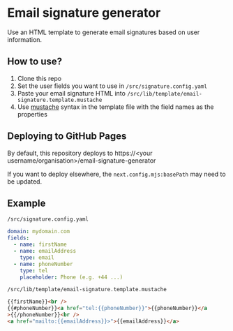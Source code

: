 # Email signature generator

Use an HTML template to generate email signatures based on user information.

## How to use?

1. Clone this repo
2. Set the user fields you want to use in `/src/signature.config.yaml`
3. Paste your email signature HTML into `/src/lib/template/email-signature.template.mustache`
4. Use [mustache](https://mustache.github.io/) syntax in the template file with the field names as the properties

## Deploying to GitHub Pages

By default, this repository deploys to https://<your username/organisation>/email-signature-generator

If you want to deploy elsewhere, the `next.config.mjs:basePath` may need to be updated.

## Example

`/src/signature.config.yaml`

```yaml
domain: mydomain.com
fields:
  - name: firstName
  - name: emailAddress
    type: email
  - name: phoneNumber
    type: tel
    placeholder: Phone (e.g. +44 ...)
```

`/src/lib/template/email-signature.template.mustache`

```html
{{firstName}}<br />
{{#phoneNumber}}<a href="tel:{{phoneNumber}}">{{phoneNumber}}</a
>{{/phoneNumber}}<br />
<a href="mailto:{{emailAddress}}>">{{emailAddress}}</a>
```
